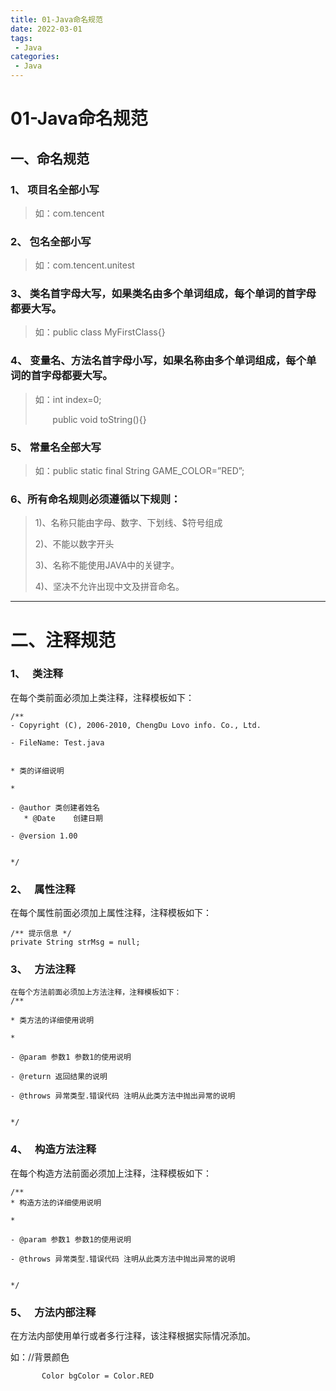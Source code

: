 ```yaml
---
title: 01-Java命名规范
date: 2022-03-01
tags:
 - Java
categories: 
 - Java
---
```


# 01-Java命名规范

## **一、命名规范**

### 1、 项目名全部小写

> 如：com.tencent

### 2、 包名全部小写

> 如：com.tencent.unitest

### 3、 类名首字母大写，如果类名由多个单词组成，每个单词的首字母都要大写。

> 如：public class MyFirstClass{}

### 4、 变量名、方法名首字母小写，如果名称由多个单词组成，每个单词的首字母都要大写。

> 如：int index=0;
> 
>        public void toString(){}

### 5、 常量名全部大写

> 如：public static final String GAME_COLOR=”RED”;

### 6、所有命名规则必须遵循以下规则：

> 1)、名称只能由字母、数字、下划线、$符号组成
> 
> 2)、不能以数字开头
> 
> 3)、名称不能使用JAVA中的关键字。
> 
> 4)、坚决不允许出现中文及拼音命名。

-----

# **二、注释规范**

### **1、**   **类注释**

在每个类前面必须加上类注释，注释模板如下：

```
/**
- Copyright (C), 2006-2010, ChengDu Lovo info. Co., Ltd.

- FileName: Test.java


* 类的详细说明

*

- @author 类创建者姓名  
   * @Date    创建日期

- @version 1.00


*/
```

### **2、**   **属性注释**

在每个属性前面必须加上属性注释，注释模板如下：

```
/** 提示信息 */
private String strMsg = null;
```

### **3、**   **方法注释**

```
在每个方法前面必须加上方法注释，注释模板如下：
/**

* 类方法的详细使用说明

*

- @param 参数1 参数1的使用说明

- @return 返回结果的说明

- @throws 异常类型.错误代码 注明从此类方法中抛出异常的说明


*/
```

### **4、**   **构造方法注释**

在每个构造方法前面必须加上注释，注释模板如下：

```
/**
* 构造方法的详细使用说明

*

- @param 参数1 参数1的使用说明

- @throws 异常类型.错误代码 注明从此类方法中抛出异常的说明


*/
```

### **5、**   **方法内部注释**

在方法内部使用单行或者多行注释，该注释根据实际情况添加。

如：//背景颜色

```
       Color bgColor = Color.RED
```